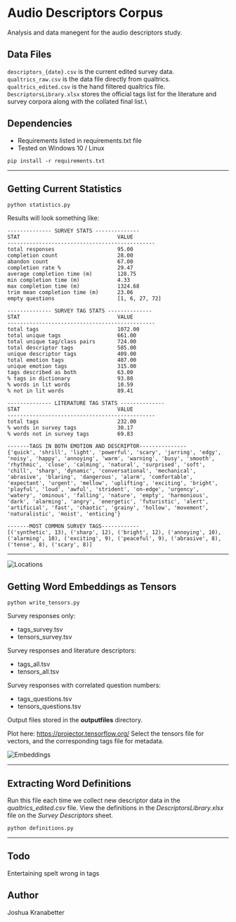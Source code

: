 # Audio Descriptors Corpus

Analysis and data manegent for the audio descriptors study.

## Data Files
```descriptors_{date}.csv``` is the current edited survey data.\
```qualtrics_raw.csv``` is the data file directly from qualtrics.\
```qualtrics_edited.csv``` is the hand filtered qualtrics file.\
```DescriptorsLibrary.xlsx``` stores the official tags list for the literature and survey corpora along with the collated final list.\

## Dependencies

* Requirements listed in requirements.txt file
* Tested on Windows 10 / Linux
```
pip install -r requirements.txt
```

---

## Getting Current Statistics
```
python statistics.py
```
Results will look something like:
```
-------------- SURVEY STATS --------------
STAT                               VALUE   
-----------------------------------------------
total responses                    95.00
completion count                   28.00
abandon count                      67.00
completion rate %                  29.47
average completion time (m)        128.75
min completion time (m)            4.33
max completion time (m)            1324.68
trim mean completion time (m)      23.06
empty questions                    [1, 6, 27, 72]

-------------- SURVEY TAG STATS --------------
STAT                               VALUE   
-----------------------------------------------
total tags                         1072.00
total unique tags                  661.00
total unique tag/class pairs       724.00
total descriptor tags              585.00
unique descriptor tags             409.00
total emotion tags                 487.00
unique emotion tags                315.00
tags described as both             63.00
% tags in dictionary               93.80
% words in lit words               10.59
% not in lit words                 89.41

-------------- LITERATURE TAG STATS --------------
STAT                               VALUE
-----------------------------------------------
total tags                         232.00
% words in survey tags             30.17
% words not in survey tags         69.83

-------TAGS IN BOTH EMOTION AND DESCRIPTOR---------------
{'quick', 'shrill', 'light', 'powerful', 'scary', 'jarring', 'edgy', 'noisy', 'happy', 'annoying', 'warm', 'warning', 'busy', 'smooth', 'rhythmic', 'close', 'calming', 'natural', 'surprised', 'soft', 'chill', 'sharp', 'dynamic', 'conversational', 'mechanical', 'abrasive', 'blaring', 'dangerous', 'alarm', 'comfortable', 'expectant', 'urgent', 'mellow', 'uplifting', 'exciting', 'bright', 'playful', 'loud', 'awful', 'strident', 'on-edge', 'urgency', 'watery', 'ominous', 'falling', 'nature', 'empty', 'harmonious', 'dark', 'alarming', 'angry', 'energetic', 'futuristic', 'alert', 'artificial', 'fast', 'chaotic', 'grainy', 'hollow', 'movement', 'naturalistic', 'moist', 'enticing'}

-------MOST COMMON SURVEY TAGS------------
[('synthetic', 13), ('sharp', 12), ('bright', 12), ('annoying', 10), ('alarming', 10), ('exciting', 9), ('peaceful', 9), ('abrasive', 8), ('tense', 8), ('scary', 8)]
```

---

![Locations](doc_files/locations.PNG)

## Getting Word Embeddings as Tensors
```
python write_tensors.py
```

Survey responses only:
* tags_survey.tsv
* tensors_survey.tsv

Survey responses and literature descriptors:
* tags_all.tsv
* tensors_all.tsv

Survey responses with correlated question numbers:
* tags_questions.tsv
* tensors_questions.tsv

Output files stored in the **outputfiles** directory.

Plot here: https://projector.tensorflow.org/
Select the tensors file for vectors, and the corresponding tags file for metadata.

![Embeddings](doc_files/embeddings.PNG)

---

## Extracting Word Definitions
Run this file each time we collect new descriptor data in the *qualtrics_edited.csv* file. View the definitions in the *DescriptorsLibrary.xlsx* file on the *Survey Descriptors* sheet.

```
python definitions.py
```


---

## Todo
Entertaining spelt wrong in tags

## Author
Joshua Kranabetter